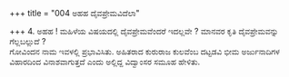 +++
title = "004 ಅಹಹ ದೈವಪ್ರೇಮವಿದೆಲಾ"

+++
4. ಅಹಹ ! ಮಹಿಳೆಯ ವಿಷಯದಲ್ಲಿ ದೈವಪ್ರೇಮವೆಂದರೆ ಇದಲ್ಲವೇ ? ಮಾನವರ ಕೃತಿ ದೈವಪ್ರೇಮವನ್ನು ಗೆಲ್ಲಬಲ್ಲುದೆ ?   
ಗೋವಿಂದನ ನಾಮ ಇವಳಲ್ಲಿ ಪ್ರಭಾವಿಸಿತು. ಅಹಿತರಾದ ಕುರುರಾಜ ಕುಲವೆಂಬ ದಟ್ಟಡವಿ ಭೀಮ ಅರ್ಜುನಾದಿಗಳ ವಿಹಾರದಿಂದ ವಿನಾಶವಾಗುತ್ತದೆ ಎಂದು ಅಲ್ಲಿದ್ದ ವಿದ್ವಾಂಸರ ಸಮೂಹ ಹೇಳಿತು.